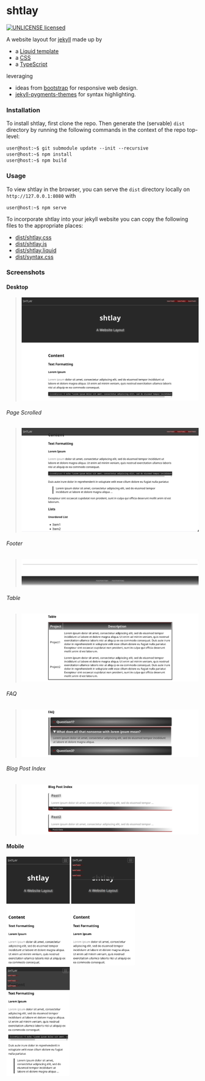 # shtlay

[![UNLICENSE licensed][license-badge]][license-url]

[license-badge]: https://img.shields.io/badge/license-UNLICENSE-blue.svg
[license-url]: ./UNLICENSE

A website layout for [jekyll](https://github.com/jekyll/jekyll) made up by

- a [Liquid template](public/shtlay.liquid)
- a [CSS](public/shtlay.css)
- a [TypeScript](src/index.ts)

leveraging

- ideas from [bootstrap](https://github.com/twbs/bootstrap) for responsive web design.
- [jekyll-pygments-themes](https://github.com/jwarby/jekyll-pygments-themes) for syntax highlighting.

### Installation

To install shtlay, first clone the repo.
Then generate the (servable) `dist` directory by running the following commands in the context of the repo top-level:

```console
user@host:~$ git submodule update --init --recursive
user@host:~$ npm install
user@host:~$ npm build
```

### Usage

To view shtlay in the browser, you can serve the `dist` directory locally on `http://127.0.0.1:8080` with

```console
user@host:~$ npm serve
```

To incorporate shtlay into your jekyll website you can copy the following files to the appropriate places:

- [dist/shtlay.css](dist/shtlay.css)
- [dist/shtlay.js](dist/shtlay.js)
- [dist/shtlay.liquid](dist/shtlay.liquid)
- [dist/syntax.css](dist/syntax.css)

### Screenshots

#### Desktop

> <img src="screenshots/desktop.png" alt="shtlay on desktop" />

###### Page Scrolled

> <img src="screenshots/desktop-scrolled.png" alt="shtlay on desktop (page scrolled)" />

###### Footer

> <img src="screenshots/desktop-footer.png" alt="shtlay footer on desktop" />

###### Table

> <img src="screenshots/desktop-table.png" alt="shtlay table on desktop" />

###### FAQ

> <img src="screenshots/desktop-faq.png" alt="shtlay FAQ on desktop" />

###### Blog Post Index

> <img src="screenshots/desktop-bpi.png" alt="shtlay blog post index on desktop" />

#### Mobile

<p float="left" >
  <img src="screenshots/mobile.png" alt="shtlay on mobile" width="33%" />
  <img src="screenshots/mobile-opened.png" alt="shtlay on mobile (menu openend)" width="33%" />
  <img src="screenshots/mobile-scrolled.png" alt="shtlay on mobile (page scrolled)" width="33%" />
</p>
